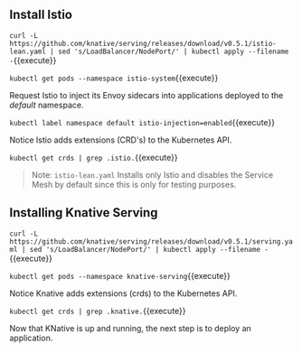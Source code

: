 ## Install Istio ##

`curl -L https://github.com/knative/serving/releases/download/v0.5.1/istio-lean.yaml | sed 's/LoadBalancer/NodePort/' | kubectl apply --filename -`{{execute}}

`kubectl get pods --namespace istio-system`{{execute}}

Request Istio to inject its Envoy sidecars into applications deployed to the _default_ namespace.

`kubectl label namespace default istio-injection=enabled`{{execute}}

Notice Istio adds extensions (CRD's) to the Kubernetes API.

`kubectl get crds | grep .istio.`{{execute}}

> Note: `istio-lean.yaml` Installs only Istio and disables the Service Mesh by default since this is only for testing purposes.

## Installing Knative Serving ##

`curl -L https://github.com/knative/serving/releases/download/v0.5.1/serving.yaml | sed 's/LoadBalancer/NodePort/' | kubectl apply --filename -`{{execute}}

`kubectl get pods --namespace knative-serving`{{execute}}

Notice Knative adds extensions (crds) to the Kubernetes API.

`kubectl get crds | grep .knative.`{{execute}}

Now that KNative is up and running, the next step is to deploy an application.
